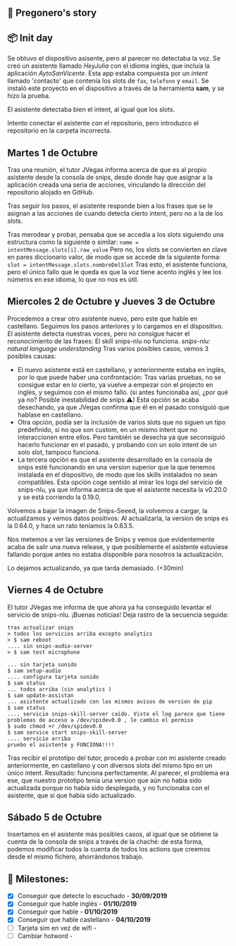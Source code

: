 🧠 Pregonero's story
---

## 📦 Init day
Se obtuvo el dispositivo asisente, pero al parecer no detectaba la voz.
Se creó un asistente llamado _HeyJulia_ con el idioma inglés, que incluía la aplicación _AytoSanVicente_.
Esta app estaba compuesta por un _intent_ llamado 'contacto' que contenía los slots de `fax`, `telefono` y `email`. 
Se instaló este proyecto en el dispositivo a través de la herramienta **sam**, y se hizo la prueba.

El asistente detectaba bien el intent, al igual que los slots. 

Intento conectar el asistente con el repositorio, pero introduzco el repositorio en la carpeta incorrecta.

## Martes 1 de Octubre
Tras una reunión, el tutor JVegas informa acerca de que es al propio asistente desde la consola de snips, desde donde hay que asignar a la aplicación creada una seria de acciones, vinculando la dirección del repositorio alojado en GitHub.

Tras seguir los pasos, el asistente responde bien a los frases que se le asignan a las acciones de cuando detecta cierto intent, pero no a la de los slots.

Tras merodear y probar, pensaba que se accedía a los slots siguiendo una estructura como la siguiente o similar:
`name = intentMessage.slots[i].raw_value`
Pero no, los slots se convierten en clave en pares diccionario valor, de modo que se accede de la siguiente forma:
`slot = intentMessage.slots.nombreDelSlot`
Tras esto, el asistente funciona, pero el único fallo que le queda es que la voz tiene acento inglés y lee los números en ese idioma, lo que no nos es útil.

## Miercoles 2 de Octubre y Jueves 3 de Octubre
Procedemos a crear otro asistente nuevo, pero este que hable en castellano.
Seguimos los pasos anteriores y lo cargamos en el dispositivo.
El asistente detecta nuestras voces, pero no consigue hacer el reconocimiento de las frases: El skill snips-nlu no funciona.
_snips-nlu: natural language understanding_
Tras varios posibles casos, vemos 3 posibles causas:
- El nuevo asistente está en castellano, y anteriormente estaba en inglés, por lo que puede haber una confrontación:
Tras varias pruebas, no se consigue estar en lo cierto, ya vuelve a empezar con el projecto en inglés, y seguimos con el mismo fallo. (si antes funcionaba así, ¿por qué ya no? Posible inestabilidad de snips ⚠)
Esta opción se acaba desechando, ya que JVegas confirma que él en el pasado consiguió que hablase en castellano.
- Otra opción, podía ser la inclusión de varios slots que no siguen un tipo predefinido, si no que son custom, en un mismo intent que no interaccionen entre ellos. Pero también se desecha ya que seconsiguió hacerlo funcionar en el pasado, y probando con un solo intent de un solo slot, tampoco funciona.
- La tercera opción es que el asistente desarrollado en la consola de snips esté funcionando en una version superior que la que tenemos instalada en el dispositivo, de modo que los skills instalados no sean compatibles.
Esta opción coge sentido al mirar los logs del servicio de snips-nlu, ya que informa acerca de que el asistente necesita la v0.20.0 y se está corriendo la 0.19.0.

Volvemos a bajar la imagen de Snips-Seeed, la volvemos a cargar, la actualizamos y vemos datos positivos: Al actualizarla, la version de snips es la 0.64.0, y hace un rato teníamos la 0.63.5.

Nos metemos a ver las versiones de Snips y vemos que evidentemente acaba de salir una nueva release, y que posiblemente el asistente estuviese fallando porque antes no estaba disponible para nosotros la actualización.

Lo dejamos actualizando, ya que tarda demasiado. (+30min)

## Viernes 4 de Octubre
El tutor JVegas me informa de que ahora ya ha conseguido levantar el servicio de snips-nlu. ¡Buenas noticias!
Deja rastro de la secuencia seguida:
```
tras actualizar snips
> todos los servicios arriba excepto analytics
> $ sam reboot
.... sin snips-audio-server
> $ sam test microphone

... sin tarjeta sonido
$ sam setup-audio
.... configura tarjeta sonido
$ sam status
... todos arriba (sin analytics )
$ sam update-assistan
... asistente actualizado con los mismos avisos de version de pip
$ sam status
.... servicio snips-skill-server caído. Visto el log parece que tiene problemas de acceso a /dev/spidev0.0 , le cambio el permiso 
$ sudo chmod +r /dev/spidev0.0
$ sam service start snips-skill-server
.... servicio arriba
pruebo el asistente y FUNCIONA!!!!
```

Tras recibir el prototipo del tutor, procedo a probar con mi asistente creado anteriormente, en castellano y con diversos slots del mismo tipo en un único intent. Resultado: funciona perfectamente.
Al parecer, el problema era ese, que nuestro prototipo tenía una version que aún no habia sido actualizada porque no había sido desplegada, y no funcionaba con el asistente, que sí que había sido actualizado.

## Sábado 5 de Octubre
Insertamos en el asistente más posibles casos, al igual que se obtiene la cuenta de la consola de snips a través de la chaché: de esta forma, podemos modificar todos la cuenta de todos los actions que creemos desde el mismo fichero, ahorrándonos trabajo.

📍 Milestones:
---
 
 - [x] Conseguir que detecte lo escuchado - **30/09/2019**
 - [x] Conseguir que hable inglés - **01/10/2019**
 - [x] Conseguir que hable - **01/10/2019**
 - [x] Conseguir que hable castellano - **04/10/2019**
 - [ ] Tarjeta sim en vez de wifi -
 - [ ] Cambiar hotword - 
